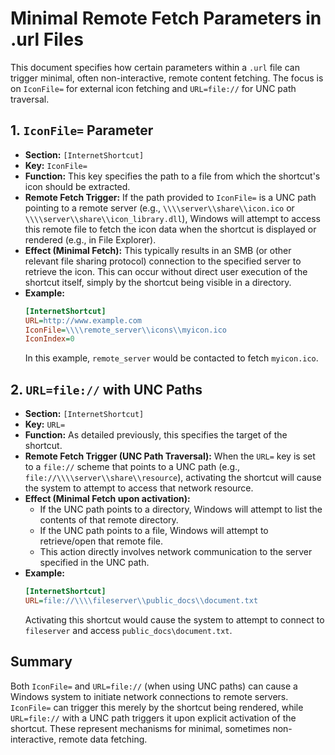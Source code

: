# Minimal Remote Fetch Parameters in .url Files

This document specifies how certain parameters within a `.url` file can trigger minimal, often non-interactive, remote content fetching. The focus is on `IconFile=` for external icon fetching and `URL=file://` for UNC path traversal.

## 1. `IconFile=` Parameter

-   **Section:** `[InternetShortcut]`
-   **Key:** `IconFile=`
-   **Function:** This key specifies the path to a file from which the shortcut's icon should be extracted.
-   **Remote Fetch Trigger:** If the path provided to `IconFile=` is a UNC path pointing to a remote server (e.g., `\\\\server\\share\\icon.ico` or `\\\\server\\share\\icon_library.dll`), Windows will attempt to access this remote file to fetch the icon data when the shortcut is displayed or rendered (e.g., in File Explorer).
-   **Effect (Minimal Fetch):** This typically results in an SMB (or other relevant file sharing protocol) connection to the specified server to retrieve the icon. This can occur without direct user execution of the shortcut itself, simply by the shortcut being visible in a directory.
-   **Example:**
    ```ini
    [InternetShortcut]
    URL=http://www.example.com
    IconFile=\\\\remote_server\\icons\\myicon.ico
    IconIndex=0
    ```
    In this example, `remote_server` would be contacted to fetch `myicon.ico`.

## 2. `URL=file://` with UNC Paths

-   **Section:** `[InternetShortcut]`
-   **Key:** `URL=`
-   **Function:** As detailed previously, this specifies the target of the shortcut.
-   **Remote Fetch Trigger (UNC Path Traversal):** When the `URL=` key is set to a `file://` scheme that points to a UNC path (e.g., `file://\\\\server\\share\\resource`), activating the shortcut will cause the system to attempt to access that network resource.
-   **Effect (Minimal Fetch upon activation):**
    *   If the UNC path points to a directory, Windows will attempt to list the contents of that remote directory.
    *   If the UNC path points to a file, Windows will attempt to retrieve/open that remote file.
    *   This action directly involves network communication to the server specified in the UNC path.
-   **Example:**
    ```ini
    [InternetShortcut]
    URL=file://\\\\fileserver\\public_docs\\document.txt
    ```
    Activating this shortcut would cause the system to attempt to connect to `fileserver` and access `public_docs\document.txt`.

## Summary

Both `IconFile=` and `URL=file://` (when using UNC paths) can cause a Windows system to initiate network connections to remote servers. `IconFile=` can trigger this merely by the shortcut being rendered, while `URL=file://` with a UNC path triggers it upon explicit activation of the shortcut. These represent mechanisms for minimal, sometimes non-interactive, remote data fetching.
